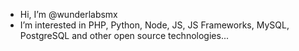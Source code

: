 - Hi, I’m @wunderlabsmx
- I’m interested in PHP, Python, Node, JS, JS Frameworks, MySQL, PostgreSQL and other open source technologies...

<!---
wunderlabsmx/wunderlabsmx is a ✨ special ✨ repository because its `README.md` (this file) appears on your GitHub profile.
You can click the Preview link to take a look at your changes.
--->
